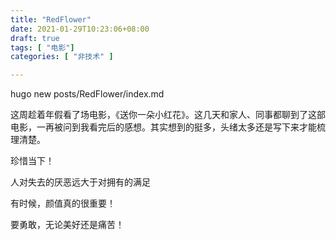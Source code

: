 ```yaml
---
title: "RedFlower"
date: 2021-01-29T10:23:06+08:00
draft: true
tags: [ "电影"]
categories: [ "非技术" ]

---
```


hugo new posts/RedFlower/index.md 

这周趁着年假看了场电影，《送你一朵小红花》。这几天和家人、同事都聊到了这部电影，一再被问到我看完后的感想。其实想到的挺多，头绪太多还是写下来才能梳理清楚。

珍惜当下！

人对失去的厌恶远大于对拥有的满足

有时候，颜值真的很重要！

要勇敢，无论美好还是痛苦！